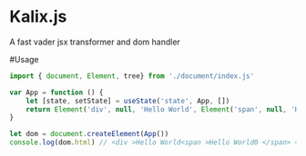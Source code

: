 # Kalix.js
A fast vader jsx transformer and dom handler

#Usage

```js
import { document, Element, tree} from './document/index.js'

var App = function () {
    let [state, setState] = useState('state', App, [])
    return Element('div', null, 'Hello World', Element('span', null, 'Hello World', state.length))
}

let dom = document.createElement(App())
console.log(dom.html) // <div >Hello World<span >Hello World0 </span> </div>
```
